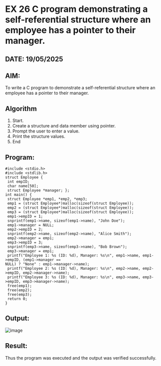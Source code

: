 # EX 26 C program demonstrating a self-referential structure where an employee has a pointer to their manager.
## DATE: 19/05/2025 
## AIM:
To write a C program to demonstrate a self-referential structure where an employee has a pointer to their manager.

## Algorithm
1. Start.
2. Create a structure and data member using pointer.
3. Prompt the user to enter a value.
4. Print the structure values.
5. End  

## Program:
```
#include <stdio.h>
#include <stdlib.h>
struct Employee {
 int empID;
 char name[50];
 struct Employee *manager; };
int main() {
 struct Employee *emp1, *emp2, *emp3;
 emp1 = (struct Employee*)malloc(sizeof(struct Employee));
 emp2 = (struct Employee*)malloc(sizeof(struct Employee));
 emp3 = (struct Employee*)malloc(sizeof(struct Employee));
 emp1->empID = 1;
 snprintf(emp1->name, sizeof(emp1->name), "John Doe");
 emp1->manager = NULL; 
 emp2->empID = 2;
 snprintf(emp2->name, sizeof(emp2->name), "Alice Smith");
 emp2->manager = emp1; 
 emp3->empID = 3;
 snprintf(emp3->name, sizeof(emp3->name), "Bob Brown");
 emp3->manager = emp1; 
 printf("Employee 1: %s (ID: %d), Manager: %s\n", emp1->name, emp1->empID, (emp1->manager == 
NULL) ? "None" : emp1->manager->name);
 printf("Employee 2: %s (ID: %d), Manager: %s\n", emp2->name, emp2->empID, emp2->manager->name);
 printf("Employee 3: %s (ID: %d), Manager: %s\n", emp3->name, emp3->empID, emp3->manager->name);
 free(emp1);
 free(emp2);
 free(emp3);
 return 0;
}
```

## Output:
![image](https://github.com/user-attachments/assets/ebf6b04a-a2a3-475e-b836-264a97223610)



## Result:
Thus the program was executed and the output was verified successfully.
